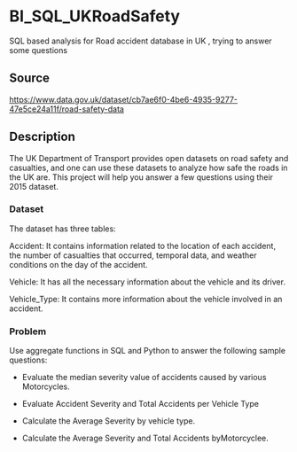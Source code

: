 # BI_SQL_UKRoadSafety
SQL based analysis for Road accident database in UK , trying to answer some questions

## Source
https://www.data.gov.uk/dataset/cb7ae6f0-4be6-4935-9277-47e5ce24a11f/road-safety-data

## Description
The UK Department of Transport provides open datasets on road safety and casualties, and one can use these datasets to analyze how safe the roads in the UK are. This project will help you answer a few questions using their 2015 dataset.

### Dataset

The dataset has three tables:

Accident: It contains information related to the location of each accident, the number of casualties that occurred, temporal data, and weather conditions on the day of the accident.

Vehicle: It has all the necessary information about the vehicle and its driver.

Vehicle_Type: It contains more information about the vehicle involved in an accident.

### Problem
Use aggregate functions in SQL and Python to answer the following sample questions:

- Evaluate the median severity value of accidents caused by various Motorcycles.

- Evaluate Accident Severity and Total Accidents per Vehicle Type

- Calculate the Average Severity by vehicle type.

- Calculate the Average Severity and Total Accidents byMotorcyclee.
